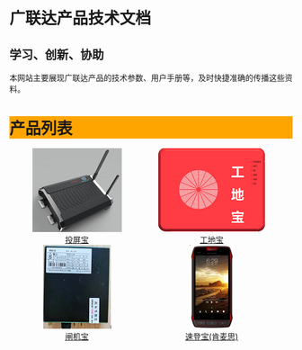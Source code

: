 # 广联达产品技术文档
## 学习、创新、协助

本网站主要展现广联达产品的技术参数、用户手册等，及时快捷准确的传播这些资料。

<div id="header" style="background-color:#FFA500;">
<h1 style="margin-bottom:0;">产品列表</h1>
</div>

<br>

<div id="menu" style="width:240px;float:left;">
    <center>
        <img src=img/投屏宝.png alt="some_text"><br>
        <a href="投屏宝/投屏宝规格说明书"> 投屏宝</a>
    </center>
</div>

<div id="menu" style="width:240px;float:left;">
    <center>
        <img src=img/工地宝.png alt="some_text"><br>
        <a href="工地宝/工地宝用户手册"> 工地宝</a>
    </center>
</div>

<div id="menu" style="width:240px;float:left;">
    <center>
        <img src=img/闸机宝.png alt="some_text"><br>
        <a href="闸机宝/闸机宝用户手册"> 闸机宝</a>
    </center>
</div>

<div id="menu" style="width:240px;float:left;">
    <center>
        <img src=img/速登宝_肯麦思.png alt="some_text"><br>
        <a href="速登宝/速登宝规格书_肯麦思"> 速登宝(肯麦思)</a>
    </center>
</div>
